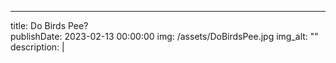 ---
title: Do Birds Pee?  
publishDate: 2023-02-13 00:00:00
img: /assets/DoBirdsPee.jpg
img_alt: ""
description: |



